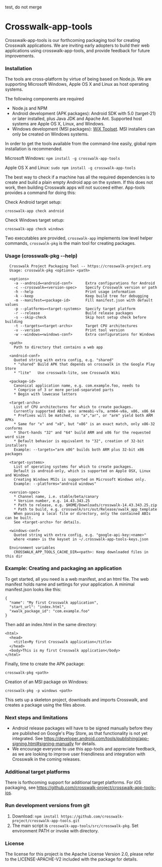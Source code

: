 test, do not merge

Crosswalk-app-tools
===================

Crosswalk-app-tools is our forthcoming packaging tool for creating Crosswalk applications. We are inviting early adopters to build their web applications using crosswalk-app-tools, and provide feedback for future improvements.


### Installation

The tools are cross-platform by virtue of being based on Node.js. We are supporting Microsoft Windows, Apple OS X and Linux as host operating systems.

The following components are required
  * Node.js and NPM
  * Android development (APK packages): Android SDK with 5.0 (target-21) or later installed, plus Java JDK and Apache Ant. Supported host systems are Apple OS X, Linux, and Windows.
  * Windows development (MSI packages): [WiX Toolset](http://wixtoolset.org). MSI installers can only be created on Windows systems.

In order to get the tools available from the command-line easily, global npm installation is recommended.

Microsoft Windows: `npm install -g crosswalk-app-tools`

Apple OS X and Linux: `sudo npm install -g crosswalk-app-tools`

The best way to check if a machine has all the required dependencies is to create and build a plain empty Android app 
on the system. If this does not work, then building Crosswalk apps will not succeed either. App-tools provides a command for doing this:

Check Android target setup:
```
crosswalk-app check android
```
Check Windows target setup:
```
crosswalk-app check windows
```

Two executables are provided, `crosswalk-app` implements low level helper commands, `crosswalk-pkg` is the main tool for creating packages.

### Usage (crosswalk-pkg --help)

```
  Crosswalk Project Packaging Tool -- https://crosswalk-project.org
  Usage: crosswalk-pkg <options> <path>

  <options>
    -a --android=<android-conf>      Extra configurations for Android
    -c --crosswalk=<version-spec>    Specify Crosswalk version or path
    -h --help                        Print usage information
    -k --keep                        Keep build tree for debugging
    -m --manifest=<package-id>       Fill manifest.json with default values
    -p --platforms=<target-systems>  Specify target platform
    -r --release                     Build release packages
    -s --skip-check                  Skip host setup check before building
    -t --targets=<target-archs>      Target CPU architectures
    -v --version                     Print tool version
    -w --windows=<windows-conf>      Extra configurations for Windows

  <path>
    Path to directory that contains a web app

  <android-conf>
    Quoted string with extra config, e.g. "shared"
    * "shared" Build APK that depends on crosswalk in the Google Play Store
    * "lite"   Use crosswalk-lite, see Crosswalk Wiki

  <package-id>
    Canonical application name, e.g. com.example.foo, needs to
    * Comprise of 3 or more period-separated parts
    * Begin with lowecase letters

  <target-archs>
    List of CPU architectures for which to create packages.
    Currently supported ABIs are: armeabi-v7a, arm64-v8a, x86, x86_64
    * Prefixes will be matched, so "a","ar", or "arm" yield both ARM APKs
    * Same for "x" and "x8", but "x86" is an exact match, only x86-32 conforms
    * Short-hands "32" and "64" build ARM and x86 for the requested word size
    * Default behavior is equivalent to "32", creation of 32-bit installers
    Example: --targets="arm x86" builds both ARM plus 32-bit x86 packages

  <target-systems>
    List of operating systems for which to create packages.
    Default is android-only, which is supported on Apple OSX, Linux and Windows
    Creating Windows MSIs is supported on Microsoft Windows only.
    Example: --platforms="android windows"

  <version-spec>
    * Channel name, i.e. stable/beta/canary
    * Version number, e.g. 14.43.343.25
    * Path to release, e.g. $HOME/Downloads/crosswalk-14.43.343.25.zip
    * Path to build, e.g. crosswalk/src/out/Release/xwalk_app_template
    When passing a local file or directory, only the contained ABIs can be built.
    See <target-archs> for details.

  <windows-conf>
    Quoted string with extra config, e.g. "google-api-key:<name>"
    where <name> is the keyset in ~/.crosswalk-app-tools-keys.json

  Environment variables
    CROSSWALK_APP_TOOLS_CACHE_DIR=<path>: Keep downloaded files in this dir
```
### Example: Creating and packaging an application

To get started, all you need is a web manifest, and an html file. The web manifest holds name and settings for your application. A minimal manifest.json looks like this:
```
{
  "name": "My first Crosswalk application",
  "start_url": "index.html",
  "xwalk_package_id": "com.example.foo"
}
```

Then add an index.html in the same directory:
```
<html>
  <head>
    <title>My first Crosswalk application</title>
  </head>
  <body>This is my first Crosswalk application</body>
</html>
```

Finally, time to create the APK package:
```
crosswalk-pkg <path>
```
Creation of an MSI package on Windows:
```
crosswalk-pkg -p windows <path>
```
This sets up a skeleton project, downloads and imports Crosswalk, and creates a package using the files above.


### Next steps and limitations
* Android release packages will have to be signed manually before they are published on Google's Play Store, as that functionality is not yet integrated. See https://developer.android.com/tools/publishing/app-signing.html#signing-manually for details.
* We encourage everyone to use this app-tools and appreciate feedback, as we are looking to improve user friendliness and integration with Crosswalk in the coming releases.

### Additional target platforms
There is forthcoming support for additional target platforms. For iOS packaging, see 
https://github.com/crosswalk-project/crosswalk-app-tools-ios.

### Run development versions from git

1. Download: `npm install https://github.com/crosswalk-project/crosswalk-app-tools.git`
4. The main script is `crosswalk-app-tools/src/crosswalk-pkg`. Set environment PATH or invoke with directory.


### License

The license for this project is the Apache License Version 2.0, please refer to the LICENSE-APACHE-V2 included with the package for details.
